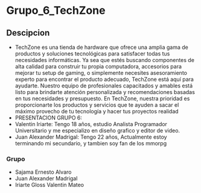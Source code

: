 #  Grupo_6_TechZone

## Descipcion 
- TechZone es una tienda de hardware que ofrece una amplia gama de productos y soluciones tecnológicas para satisfacer todas tus necesidades informáticas. Ya sea que estés buscando componentes de alta calidad para construir tu propia computadora, accesorios para mejorar tu setup de gaming, o simplemente necesites asesoramiento experto para encontrar el producto adecuado, TechZone está aquí para ayudarte. Nuestro equipo de profesionales capacitados y amables está listo para brindarte atención personalizada y recomendaciones basadas en tus necesidades y presupuesto. En TechZone, nuestra prioridad es proporcionarte los productos y servicios que te ayuden a sacar el máximo provecho de tu tecnología y hacer tus proyectos realidad
- PRESENTACION GRUPO 6:
- Valentin Iriarte: Tengo 18 años, estudio Analista Programador Universitario y me especializo en diseño grafico y editor de video.
- Juan Alexander Madrigal: Tengo 22 años, Actualmente estoy terminando mi secundario, y tambien soy fan de los mmorpg
### Grupo 
- Sajama Ernesto Alvaro
- Juan Alexander Madrigal
- Iriarte Gloss Valentin Mateo 
